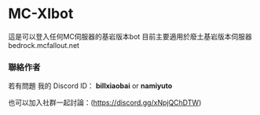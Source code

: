 # MC-XIbot
這是可以登入任何MC伺服器的基岩版本bot
目前主要適用於廢土基岩版本伺服器
bedrock.mcfallout.net

### 聯絡作者
若有問題 我的 Discord ID： **billxiaobai** or **namiyuto**

也可以加入社群一起討論：(https://discord.gg/xNpjQChDTW)
